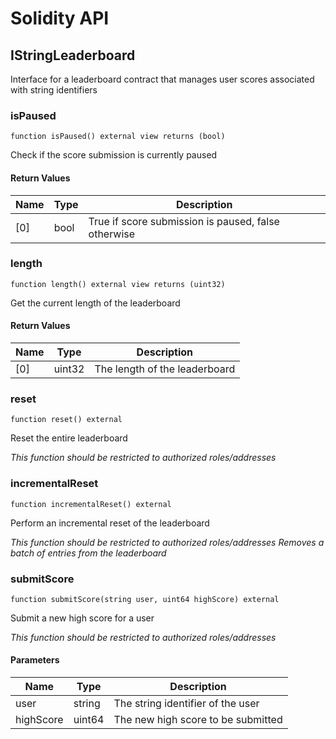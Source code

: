 # Solidity API

## IStringLeaderboard

Interface for a leaderboard contract that manages user scores associated with string identifiers

### isPaused

```solidity
function isPaused() external view returns (bool)
```

Check if the score submission is currently paused

#### Return Values

| Name | Type | Description |
| ---- | ---- | ----------- |
| [0] | bool | True if score submission is paused, false otherwise |

### length

```solidity
function length() external view returns (uint32)
```

Get the current length of the leaderboard

#### Return Values

| Name | Type | Description |
| ---- | ---- | ----------- |
| [0] | uint32 | The length of the leaderboard |

### reset

```solidity
function reset() external
```

Reset the entire leaderboard

_This function should be restricted to authorized roles/addresses_

### incrementalReset

```solidity
function incrementalReset() external
```

Perform an incremental reset of the leaderboard

_This function should be restricted to authorized roles/addresses
Removes a batch of entries from the leaderboard_

### submitScore

```solidity
function submitScore(string user, uint64 highScore) external
```

Submit a new high score for a user

_This function should be restricted to authorized roles/addresses_

#### Parameters

| Name | Type | Description |
| ---- | ---- | ----------- |
| user | string | The string identifier of the user |
| highScore | uint64 | The new high score to be submitted |

